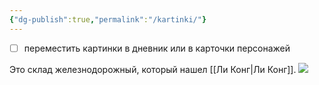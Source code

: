 ```yaml
---
{"dg-publish":true,"permalink":"/kartinki/"}
---
```


- [ ] переместить картинки в дневник или в карточки персонажей

Это склад железнодорожный, который нашел [[Ли Конг\|Ли Конг]].
![](https://foundry.owlbeardm.com/dresden/spoilers/photo_2023-11-23_18-51-35.jpg)




